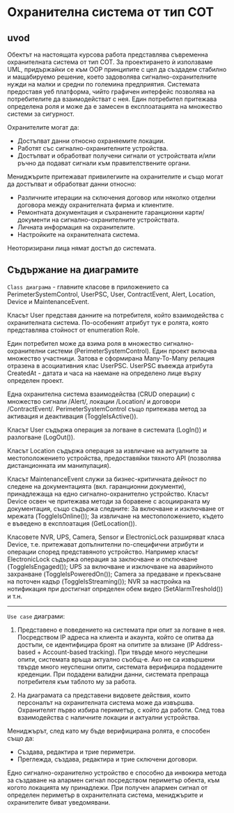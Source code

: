 # Охранителна система от тип СОТ

## uvod

Обектът на настоящата курсова работа представлява съвременна охранителната система от тип СОТ. За проектирането ѝ използваме UML, придържайки се към OOP принципите с цел да създадем стабилно и мащабируемо решение, което задоволява сигнално-охранителните нужди на малки и средни по големина предприятия. Системата предоставя уеб платформа, чийто графичен интерфейс позволява на потребителите да взаимодействат с нея. Един потребител притежава определена роля и може да е замесен в експлоатацията на множество системи за сигурност.

Охранителите могат да:

- Достъпват данни относно охраняемите локации.
- Работят със сигнално-охранителните устройства.
- Достъпват и обработват получени сигнали от устройствата и/или ръчно да подават сигнали към правителствените органи.

Мениджърите притежават привилегиите на охранителите и също могат да достъпват и обработват данни относно:

- Различните итерации на сключения договор или няколко отделни договора между охранителната фирма и клиентите.
- Ремонтната документация и съхранените гаранционни карти/документи на сигнално-охранителните устройствата.
- Личната информация на охранителите.
- Настройките на охранителната система.

Неоторизирани лица нямат достъп до системата.

## Съдържание на диаграмите

`Class диаграма` - главните класове в приложението са PerimeterSystemControl, UserPSC, User, ContractEvent, Alert, Location, Device и MaintenanceEvent.

Класът User представя данните на потребителя, който взаимодейства с охранителната система. По-особеният атрибут тук е ролята, която представлява стойност от enumeration Role.

Един потребител може да взима роля в множество сигнално-охранителни системи (PerimeterSystemControl). Един проект включва множество участници. Затова е сформирана Many-To-Many релация отразена в асоциативния клас UserPSC.
UserPSC въвежда атрибутa CreatedAt - датата и часа на наемане на определено лице върху определен проект.

Една охранителна система взаимодейства (CRUD операции) с множество сигнали /Alert/, локации /Location/ и договори /ContractEvent/. PerimeterSystemControl също притежава метод за активация и деактивация (ToggleIsActive()).

Класът User съдържа операция за логване в системата (LogIn()) и разлогване (LogOut()).

Класът Location съдържа операция за извличане на актуалните за местоположението устройства, предоставяйки тяхното API (позволява дистанционната им манипулация).

Класът MaintenanceEvent служи за бизнес-критичната дейност по следене на документацията (вкл. гаранционни документи), принадлежаща на едно сигнално-охранително устройство.
Класът Device освен че притежава методи за боравене с асоциираната му документация, също съдържа следните: За включване и изключване от мрежата (ToggleIsOnline()); За извличане на местоположението, където е въведено в експлоатация (GetLocation()).

Класовете NVR, UPS, Camera, Sensor и ElectronicLock разширяват класа Device, т.е. притежават допълнителни по-специфични атрибути и операции според представяното устройство. Например класът ElectronicLock съдържа операция за заключване и отключване (ToggleIsEngaged()); UPS за включване и изключване на аварийното захранване (ToggleIsPoweredOn()); Camera за предаване и прекъсване на поточен кадър (ToggleIsStreaming()); NVR за настройка на нотификация при достигнат определен обем видео (SetAlarmTreshold()) и т.н.

---

`Use case` диаграми:

1. Представено е поведението на системата при опит за логване в нея. Посредством IP адреса на клиента и акаунта, който се опитва да достъпи, се идентифицира броят на опитите за влизане (IP Address-based + Account-based tracking). При твърде много неуспешни опити, системата връща актуално съобщ-е. Ако не са извършени твърде много неуспешни опити, системата верифицира подадените креденции. При подадени валидни данни, системата препраща потребителя към таблото му за работа.

2. На диаграмата са представени видовете действия, които персоналът на охранителната система може да извършва.
   Охранителят първо избира периметър, с който да работи. След това взаимодейства с наличните локации и актуални устройства.

Мениджърът, след като му бъде верифицирана ролята, е способен също да:

- Създава, редактира и трие периметри.
- Преглежда, създава, редактира и трие сключени договори.

Едно сигнално-охранително устройство е способно да инвокира метода за създаване на алармен сигнал посредством периметър обекта, към когото локацията му принадлежи. При получен алармен сигнал от определен периметър в охранителната система, мениджърите и охранителите биват уведомявани.
